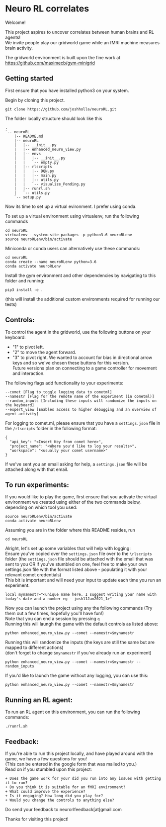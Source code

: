 # Neuro RL correlates

Welcome!

This project aspires to uncover correlates between human brains and RL agents!  
We invite people play our gridworld game while an fMRI machine measures brain activity.  

The gridworld environment is built upon the fine work at https://github.com/maximecb/gym-minigrid

## Getting started
First ensure that you have installed python3 on your system.   

Begin by cloning this project. 
```
git clone https://github.com/joshholla/neuroRL.git 
```

The folder locally structure should look like this

```
.
`-- neuroRL
    |-- README.md
    |-- neuroRL
    |   |-- __init__.py
    |   |-- enhanced_neuro_view.py
    |   |-- envs
    |   |   |-- __init__.py
    |   |   `-- empty.py
    |   |-- rlscripts
    |   |   |-- DQN.py
    |   |   |-- main.py
    |   |   |-- utils.py
    |   |   `-- visualize_Pending.py
    |   |-- runrl.sh
    |   `-- utils.py
    `-- setup.py
```

Now its time to set up a virtual evironment. I prefer using conda.  

To set up a virtual environment using virtualenv, run the following commands
```
cd neuroRL
virtualenv --system-site-packages -p python3.6 neuroRLenv
source neuroRLenv/bin/activate
```

Miniconda or conda users can alternatively use these commands:
```
cd neuroRL
conda create --name neuroRLenv python=3.6
conda activate neuroRLenv

```

Install the gym environment and other dependencies by navigating to this folder and running:
```
pip3 install -e .
```
(this will install the additional custom environments required for running our tests)  

## Controls:
To control the agent in the gridworld, use the following buttons on your keyboard:

- "1" to pivot left.
- "2" to move the agent forward.
- "3" to pivot right.
We wanted to account for bias in directional arrow keys and so we've chosen these buttons for this version.  
Future versions plan on connecting to a game controller for movement and interaction.  

The following flags add functionality to your experiments: 
```
--comet [Flag to toggle logging data to cometml]  
--namestr [Flag for the remote name of the experiment (in cometml)]  
--random_inputs [Including these inputs will randomize the inputs on the keyboard]  
--expert_view [Enables access to higher debugging and an overview of agent activity]  
```


For logging to comet.ml, please ensure that you have a `settings.json` file in the `/rlscripts` folder in the following format:
```
{
  "api_key": "<Insert Key from comet here>",
  "project_name": "<Where you'd like to log your results>",
  "workspace": "<usually your comet username>"
}
```
If we've sent you an email asking for help, a `settings.json` file will be attached along with that email.


## To run experiments:

If you would like to play the game, first ensure that you activate the virtual environment we created using either of the two commands below, depending on which tool you used:
```
source neuroRLenv/bin/activate
conda activate neuroRLenv
```

Assuming you are in the folder where this README resides, run 

```
cd neuroRL
```
Alright, let's set up some variables that will help with logging:  
Ensure you've copied over the `settings.json` file over to the `\rlscripts` folder (the `settings.json` file should be attached with the email that was sent to you OR if you've stumbled on one, feel free to make your own settings.json file with the format listed above - populating it with your relevant comet credentials)  
This bit is important and will need your input to update each time you run an experiment.
```
local mynamestr="<unique name here. I suggest writing your name with today's date and a number eg - josh11Jan2021_1>"
```

Now you can launch the project using any the following commands (Try them out a few times, hopefully you'll have fun!)  
Note that you can end a session by pressing `q`  
Running this will laungh the game with the default controls as listed above:
```
python enhanced_neuro_view.py --comet --namestr=$mynamestr
```

Running this will randomize the inputs (the keys are still the same but are mapped to different actions)  
(don't forget to change `$mynamestr` if you've already run an experiment) 
```
python enhanced_neuro_view.py --comet --namestr=$mynamestr --random_inputs
```

If you'd like to launch the game without any logging, you can use this:
```
python enhanced_neuro_view.py --comet --namestr=$mynamestr
```


## Running an RL agent:

To run an RL agent on this environment, you can run the following commands:
```
./runrl.sh
```



## Feedback:  
If you're able to run this project locally, and have played around with the game, we have a few questions for you!  
(This can be entered in the google form that was mailed to you.)  
Read on if you stumbled upon this project:  
```
+ Does the game work for you? did you run into any issues with getting it to run?
+ Do you think it is suitable for an fMRI environment?
+ What could improve the experience?
+ Is it engaging? How long did you play for?
+ Would you change the controls to anything else?
```
Do send your feedback to neurorlfeedback[at]gmail.com



Thanks for visiting this project!

